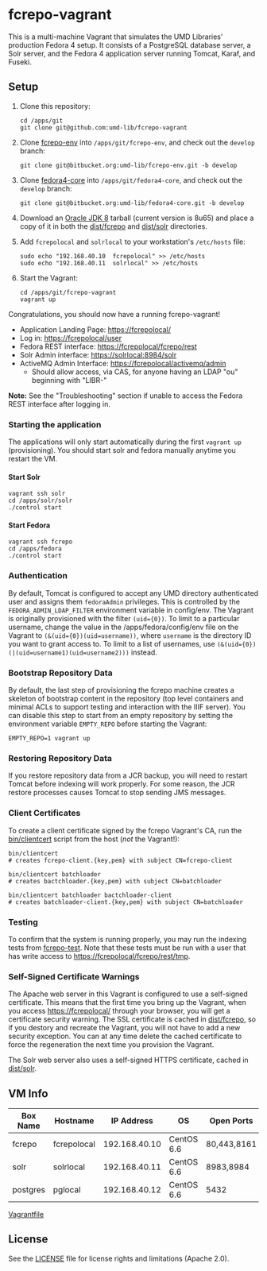 # fcrepo-vagrant

This is a multi-machine Vagrant that simulates the UMD Libraries' production
Fedora 4 setup. It consists of a PostgreSQL database server, a Solr server, and
the Fedora 4 application server running Tomcat, Karaf, and Fuseki.

## Setup

1. Clone this repository:

    ```
    cd /apps/git
    git clone git@github.com:umd-lib/fcrepo-vagrant
    ```

2. Clone [fcrepo-env] into `/apps/git/fcrepo-env`, and check out the `develop`
   branch:
   
    ```
    git clone git@bitbucket.org:umd-lib/fcrepo-env.git -b develop
    ```
    
3. Clone [fedora4-core] into `/apps/git/fedora4-core`, and check out the `develop`
   branch:
   
   ```
   git clone git@bitbucket.org:umd-lib/fedora4-core.git -b develop
   ```
    
4. Download an [Oracle JDK 8][jdk] tarball (current version is 8u65) and place a
   copy of it in both the [dist/fcrepo](dist/fcrepo) and [dist/solr](dist/solr)
   directories.

5. Add `fcrepolocal` and `solrlocal` to your workstation's `/etc/hosts` file:

    ```
    sudo echo "192.168.40.10  fcrepolocal" >> /etc/hosts
    sudo echo "192.168.40.11  solrlocal" >> /etc/hosts
    ```

6. Start the Vagrant:

    ```
    cd /apps/git/fcrepo-vagrant
    vagrant up
    ```

Congratulations, you should now have a running fcrepo-vagrant!

* Application Landing Page: <https://fcrepolocal/>
* Log in: <https://fcrepolocal/user>
* Fedora REST interface: <https://fcrepolocal/fcrepo/rest>
* Solr Admin interface: <https://solrlocal:8984/solr>
* ActiveMQ Admin Interface: <https://fcrepolocal/activemq/admin>
  - Should allow access, via CAS, for anyone having an LDAP "ou" beginning with "LIBR-"

**Note:** See the "Troubleshooting" section if unable to access the Fedora REST interface after logging in.

### Starting the application 

The applications will only start automatically during the first `vagrant up` (provisioning). 
You should start solr and fedora manually anytime you restart the VM. 

#### Start Solr
```
vagrant ssh solr
cd /apps/solr/solr
./control start
```

#### Start Fedora
```
vagrant ssh fcrepo
cd /apps/fedora
./control start
```

### Authentication

By default, Tomcat is configured to accept any UMD directory authenticated user
and assigns them `fedoraAdmin` privileges. This is controlled by the
`FEDORA_ADMIN_LDAP_FILTER` environment variable in config/env. The Vagrant is
originally provisioned with the filter `(uid={0})`. To limit to a particular
username, change the value in the /apps/fedora/config/env file on the Vagrant to
`(&(uid={0})(uid=username))`, where `username` is the directory ID you want to
grant access to. To limit to a list of usernames, use
`(&(uid={0})(|(uid=username1)(uid=username2)))` instead.

### Bootstrap Repository Data

By default, the last step of provisioning the fcrepo machine creates a skeleton
of bootstrap content in the repository (top level containers and minimal ACLs to
support testing and interaction with the IIIF server). You can disable this step
to start from an empty repository by setting the environment variable `EMPTY_REPO`
before starting the Vagrant:

```
EMPTY_REPO=1 vagrant up
```

### Restoring Repository Data

If you restore repository data from a JCR backup, you will need to restart
Tomcat before indexing will work properly. For some reason, the JCR restore
processes causes Tomcat to stop sending JMS messages.

### Client Certificates

To create a client certificate signed by the fcrepo Vagrant's CA, run the
[bin/clientcert](bin/clientcert) script from the host (*not* the Vagrant!):

```
bin/clientcert
# creates fcrepo-client.{key,pem} with subject CN=fcrepo-client

bin/clientcert batchloader
# creates bactchloader.{key,pem} with subject CN=batchloader

bin/clientcert batchloader bactchloader-client
# creates batchloader-client.{key,pem} with subject CN=batchloader
```

### Testing

To confirm that the system is running properly, you may run the indexing tests
from [fcrepo-test]. Note that these tests must be run with a user that has write
access to <https://fcrepolocal/fcrepo/rest/tmp>.

### Self-Signed Certificate Warnings

The Apache web server in this Vagrant is configured to use a self-signed
certificate. This means that the first time you bring up the Vagrant, when you access <https://fcrepolocal/> through your browser, you will get a certificate 
security warning. The SSL certificate is cached in [dist/fcrepo](dist/fcrepo), so
if you destory and recreate the Vagrant, you will not have to add a new security exception. You can at any time delete the cached certificate to force the
regeneration the next time you provision the Vagrant.

The Solr web server also uses a self-signed HTTPS certificate, cached in [dist/solr](dist/solr).

## VM Info

|Box Name |Hostname   |IP Address   |OS        |Open Ports |
|---------|-----------|-------------|----------|-----------|
|fcrepo   |fcrepolocal|192.168.40.10|CentOS 6.6|80,443,8161|
|solr     |solrlocal  |192.168.40.11|CentOS 6.6|8983,8984  |
|postgres |pglocal    |192.168.40.12|CentOS 6.6|5432       |


[Vagrantfile](Vagrantfile)

[jdk]: http://www.oracle.com/technetwork/java/javase/downloads/index-jsp-138363.html
[fcrepo-env]: https://github.com/umd-lib/fcrepo-env/tree/0.1.0
[fedora4-core]: https://bitbucket.org/umd-lib/fedora4-core
[fcrepo-test]: https://bitbucket.org/umd-lib/fcrepo-test

## License

See the [LICENSE](LICENSE.md) file for license rights and limitations (Apache 2.0).

